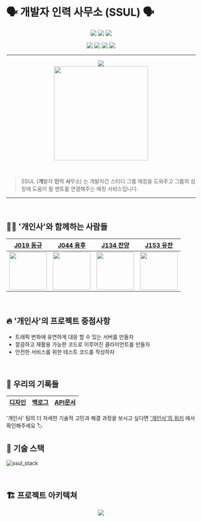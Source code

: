 # 🗣 개발자 인력 사무소 (SSUL) 🗣

<p align='center'>
    <img src="https://img.shields.io/badge/React-v17.0.2-blue?logo=React"/>
    <img src="https://img.shields.io/badge/node.js-v16.6.2-green?logo=Node.js"/>
    <img src="https://img.shields.io/badge/express-v4.16.1-000000?logo=express"/>
 </p>
<p align='center'>
    <img src="https://img.shields.io/badge/mysql-v5.7.0-4479A1?logo=mysql"/>
    <img src="https://img.shields.io/badge/Typescript-v4.4.4-blue?logo=typescript"/>
    <img src="https://img.shields.io/badge/jest-v27.0.7-orange?logo=jest"/>
    <img src="https://img.shields.io/badge/cypress-v9.0.0-17202C?logo=cypress">
</p>

---

<p align="center">
  <img src="https://hits.seeyoufarm.com/api/count/incr/badge.svg?url=https%3A%2F%2Fgithub.com%2Fboostcampwm-2021%2Fweb32-SSUL&count_bg=%2300C5AA&title_bg=%23555555&icon=&icon_color=%23E7E7E7&title=hits&edge_flat=false"/>
  
  <br>
  
<img width="250" height="250" src="https://i.imgur.com/fZ4cxsz.png" />
</p>
    
<br>
    
> SSUL (**개**발자 **인**력 **사**무소) 는 개발자간 스터디 그룹 매칭을 도와주고 그룹의 성장에 도움이 될 멘토를 연결해주는 매칭 서비스입니다.
</p>

---

<br>

## 🧑‍💻 '개인사'와 함께하는 사람들

| [J019 동규](https://github.com/donggggg)                | [J044 용후](https://github.com/who-is-hu)                | [J134 찬양](https://github.com/ChanYangYu)                | [J153 유찬](https://github.com/yuchanleeme)                |
| ------------------------------------------------------- | -------------------------------------------------------- | --------------------------------------------------------- | ---------------------------------------------------------- |
| <img src="https://github.com/donggggg.png" width="100"> | <img src="https://github.com/who-is-hu.png" width="100"> | <img src="https://github.com/ChanYangYu.png" width="100"> | <img src="https://github.com/yuchanleeme.png" width="100"> |

<br>

## 🔥 '개인사'의 프로젝트 중점사항

- 트래픽 변화에 유연하게 대응 할 수 있는 서버를 만들자
- 깔끔하고 재활용 가능한 코드로 이루어진 클라이언트를 만들자
- 안전한 서비스를 위한 테스트 코드를 작성하자

<br>

## 📖 우리의 기록들

| [디자인](https://www.figma.com/file/HhISNb5VOEJcImzU7MLNzx/%EA%B0%9C%EC%9D%B8%EC%82%AC-%EB%94%94%EC%9E%90%EC%9D%B8?node-id=0%3A1) | [백로그](https://docs.google.com/spreadsheets/d/13m40j3O4UW8cnAGXQQES4ArYoOeRdhcYtkemZihU6RI/edit?usp=sharing) | [API문서](https://github.com/boostcampwm-2021/web32-SSUL/wiki/API) |
| --------------------------------------------------------------------------------------------------------------------------------- | -------------------------------------------------------------------------------------------------------------- | ------------------------------------------------------------------ |

'개인사' 팀의 더 자세한 기술적 고민과 해결 과정을 보시고 싶다면 ['개인사'의 위키](https://github.com/boostcampwm-2021/web32-SSUL/wiki) 에서 확인해주세요 🏷
<br>

## 🔧 기술 스택

![ssul_stack](https://user-images.githubusercontent.com/6914465/142112752-e9ceac22-8d1d-4d37-83da-24795c799ea8.jpg)

<br>

## 🏗 프로젝트 아키텍쳐

<p align='center'>
    <img src="https://user-images.githubusercontent.com/6914465/144740252-e9de7ca1-fae4-4815-bc0b-081d6abf4d77.png"/>
 </p>


